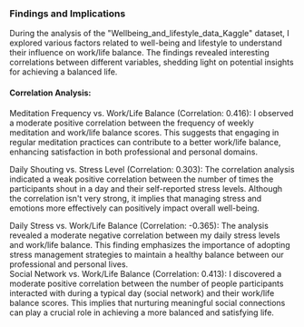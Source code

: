 ### Findings and Implications

During the analysis of the "Wellbeing_and_lifestyle_data_Kaggle" dataset, I explored various factors related to well-being and lifestyle to understand their influence on work/life balance. The findings revealed interesting correlations between different variables, shedding light on potential insights for achieving a balanced life.

#### Correlation Analysis:

Meditation Frequency vs. Work/Life Balance (Correlation: 0.416): I observed a moderate positive correlation between the frequency of weekly meditation and work/life balance scores. This suggests that engaging in regular meditation practices can contribute to a better work/life balance, enhancing satisfaction in both professional and personal domains.

Daily Shouting vs. Stress Level (Correlation: 0.303): The correlation analysis indicated a weak positive correlation between the number of times the participants shout in a day and their self-reported stress levels. Although the correlation isn't very strong, it implies that managing stress and emotions more effectively can positively impact overall well-being.

Daily Stress vs. Work/Life Balance (Correlation: -0.365): The analysis revealed a moderate negative correlation between my daily stress levels and work/life balance. This finding emphasizes the importance of adopting stress management strategies to maintain a healthy balance between our professional and personal lives.\
Social Network vs. Work/Life Balance (Correlation: 0.413): I discovered a moderate positive correlation between the number of people participants interacted with during a typical day (social network) and their work/life balance scores. This implies that nurturing meaningful social connections can play a crucial role in achieving a more balanced and satisfying life.
